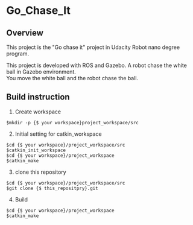 # Go_Chase_It

## Overview
This project is the "Go chase it" project in Udacity Robot nano degree program.

This project is developed with ROS and Gazebo.
A robot chase the white ball in Gazebo environment.     
You move the white ball and the robot chase the ball.

## Build instruction
1. Create workspace 

```
$mkdir -p {$ your workspace}project_workspace/src
```

2. Initial setting for catkin_workspace
```
$cd {$ your workspace}/project_workspace/src
$catkin_init_workspace
$cd {$ your workspace}/project_workspace
$catkin_make
```



3. clone this repository
```
$cd {$ your workspace}/project_workspace/src
$git clone {$ this_repositpry}.git
```

4. Build
```
$cd {$ your workspace}/project_workspace
$catkin_make
```
